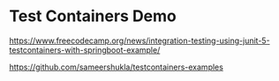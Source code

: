 # Test Containers Demo
https://www.freecodecamp.org/news/integration-testing-using-junit-5-testcontainers-with-springboot-example/

https://github.com/sameershukla/testcontainers-examples
